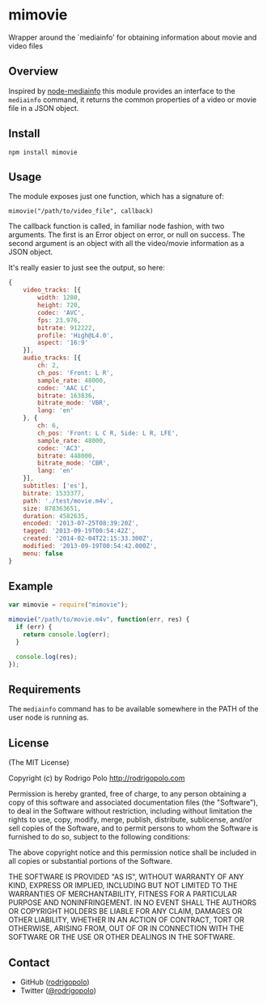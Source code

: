 mimovie
=======

Wrapper around the `mediainfo' for obtaining information about movie and video files

Overview
--------

Inspired by [node-mediainfo](https://github.com/deoxxa/node-mediainfo) this module provides an interface to the `mediainfo` command, it returns the common properties of a video or movie file in a JSON object.

Install
--------

```
npm install mimovie
```

Usage
-----

The module exposes just one function, which has a signature of:

`mimovie("/path/to/video_file", callback)`

The callback function is called, in familiar node fashion, with two arguments.
The first is an Error object on error, or null on success. The second argument is an object with all the video/movie information as a JSON object.

It's really easier to just see the output, so here:

```javascript
{
    video_tracks: [{
        width: 1280,
        height: 720,
        codec: 'AVC',
        fps: 23.976,
        bitrate: 912222,
        profile: 'High@L4.0',
        aspect: '16:9'
    }],
    audio_tracks: [{
        ch: 2,
        ch_pos: 'Front: L R',
        sample_rate: 48000,
        codec: 'AAC LC',
        bitrate: 163836,
        bitrate_mode: 'VBR',
        lang: 'en'
    }, {
        ch: 6,
        ch_pos: 'Front: L C R, Side: L R, LFE',
        sample_rate: 48000,
        codec: 'AC3',
        bitrate: 448000,
        bitrate_mode: 'CBR',
        lang: 'en'
    }],
    subtitles: ['es'],
    bitrate: 1533377,
    path: './test/movie.m4v',
    size: 878363651,
    duration: 4582635,
    encoded: '2013-07-25T08:39:20Z',
    tagged: '2013-09-19T00:54:42Z',
    created: '2014-02-04T22:15:33.300Z',
    modified: '2013-09-19T00:54:42.000Z',
    menu: false
}
```

Example
-------

```javascript
var mimovie = require("mimovie");

mimovie("/path/to/movie.m4v", function(err, res) {
  if (err) {
    return console.log(err);
  }

  console.log(res);
});
```

Requirements
------------

The `mediainfo` command has to be available somewhere in the PATH of the user node is running as.

License
-------

(The MIT License)

Copyright (c) by Rodrigo Polo http://rodrigopolo.com

Permission is hereby granted, free of charge, to any person obtaining a copy
of this software and associated documentation files (the "Software"), to deal
in the Software without restriction, including without limitation the rights
to use, copy, modify, merge, publish, distribute, sublicense, and/or sell
copies of the Software, and to permit persons to whom the Software is
furnished to do so, subject to the following conditions:

The above copyright notice and this permission notice shall be included in
all copies or substantial portions of the Software.

THE SOFTWARE IS PROVIDED "AS IS", WITHOUT WARRANTY OF ANY KIND, EXPRESS OR
IMPLIED, INCLUDING BUT NOT LIMITED TO THE WARRANTIES OF MERCHANTABILITY,
FITNESS FOR A PARTICULAR PURPOSE AND NONINFRINGEMENT. IN NO EVENT SHALL THE
AUTHORS OR COPYRIGHT HOLDERS BE LIABLE FOR ANY CLAIM, DAMAGES OR OTHER
LIABILITY, WHETHER IN AN ACTION OF CONTRACT, TORT OR OTHERWISE, ARISING FROM,
OUT OF OR IN CONNECTION WITH THE SOFTWARE OR THE USE OR OTHER DEALINGS IN
THE SOFTWARE.

Contact
-------

* GitHub ([rodrigopolo](http://github.com/rodrigopolo/))
* Twitter ([@rodrigopolo](http://twitter.com/rodrigopolo))
